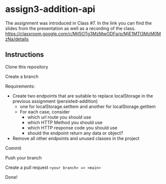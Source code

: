 # assign3-addition-api
The assignment was introduced in Class #7. In the link you can find the slides from the presentation as well as a recording of the class.
https://classroom.google.com/c/MjI5OTg3MzMwODFa/p/MjE1MTI3MzM0MzNa/details

## Instructions
Clone this repository

Create a branch

Requirements:
- Create two endpoints that are suitable to replace localStorage in the previous assignment (persisted-addition)
  - one for localStorage.setItem and another for localStorage.getItem
  - For each case, consider
    - which url route you should use
    - which HTTP Method you should use
    - which HTTP response code you should use
    - should the endpoint return any data or object?
- Remove all other endpoints and unused classes in the project

Commit

Push your branch

Create a pull request `<your branch> => <main>`

Done!

